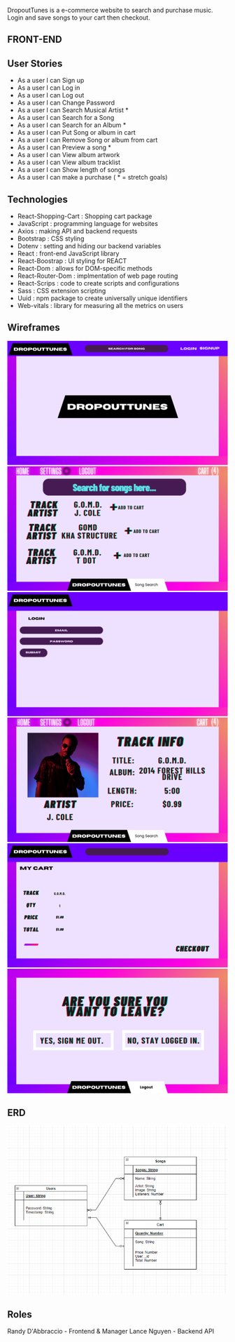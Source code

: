 DropoutTunes is a e-commerce website to search and purchase music.
Login and save songs to your cart then checkout.

## FRONT-END

## User Stories
- As a user I can Sign up
- As a user I can Log in
- As a user I can Log out
- As a user I can Change Password
- As a user I can Search Musical Artist *
- As a user I can Search for a Song
- As a user I can Search for an Album *
- As a user I can Put Song or album in cart
- As a user I can Remove Song or album from cart
- As a user I can Preview a song *
- As a user I can View album artwork
- As a user I can View album tracklist
- As a user I can Show length of songs
- As a user I can make a purchase
( * = stretch goals)


## Technologies
- React-Shopping-Cart : Shopping cart package  
- JavaScript : programming language for websites
- Axios : making API and backend requests
- Bootstrap : CSS styling
- Dotenv : setting and hiding our backend variables
- React : front-end JavaScript library
- React-Boostrap : UI styling for REACT
- React-Dom : allows for DOM-specific methods
- React-Router-Dom : implmentation of web page routing
- React-Scrips : code to create scripts and configurations
- Sass : CSS extension scripting
- Uuid : npm package to create universally unique identifiers
- Web-vitals : library for measuring all the metrics on users

## Wireframes

![Home](./public/assets/images/Index%20Page.png)
![Search](./public/assets/images/Search%20Page%20Logged%20In.png)
![Login](./public/assets/images/Login.png)
![Show](./public/assets/images/Show%20Page.png)
![Cart](./public/assets/images/Cart.png)
![Logout](./public/assets/images/logout.png)

## ERD
![ERD](./public/assets/images/ERD/ERD.png)


## Roles
Randy D'Abbraccio - Frontend & Manager
Lance Nguyen - Backend API
